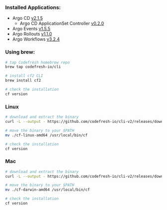 ### Installed Applications:

- Argo CD [v2.1.5](https://github.com/codefresh-io/argo-cd/releases/tag/v2.1.3)
  - Argo CD ApplicationSet Controller [v0.2.0](https://github.com/argoproj-labs/applicationset/releases/tag/v0.2.0)
- Argo Events [v1.5.5](https://github.com/argoproj/argo-events/releases/tag/v1.4.0)
- Argo Rollouts [v1.1.0](https://github.com/argoproj/argo-rollouts/releases/tag/v1.1.0)
- Argo Workflows [v3.2.4](https://github.com/argoproj/argo-workflows/releases/tag/v3.1.8)

### Using brew:

```bash
# tap Codefresh homebrew repo
brew tap codefresh-io/cli

# install cf2 CLI
brew install cf2

# check the installation
cf version
```

### Linux

```bash
# download and extract the binary
curl -L --output - https://github.com/codefresh-io/cli-v2/releases/download/v0.0.173/cf-linux-amd64.tar.gz | tar zx

# move the binary to your $PATH
mv ./cf-linux-amd64 /usr/local/bin/cf

# check the installation
cf version
```

### Mac

```bash
# download and extract the binary
curl -L --output - https://github.com/codefresh-io/cli-v2/releases/download/v0.0.173/cf-darwin-amd64.tar.gz | tar zx

# move the binary to your $PATH
mv ./cf-darwin-amd64 /usr/local/bin/cf

# check the installation
cf version
```
